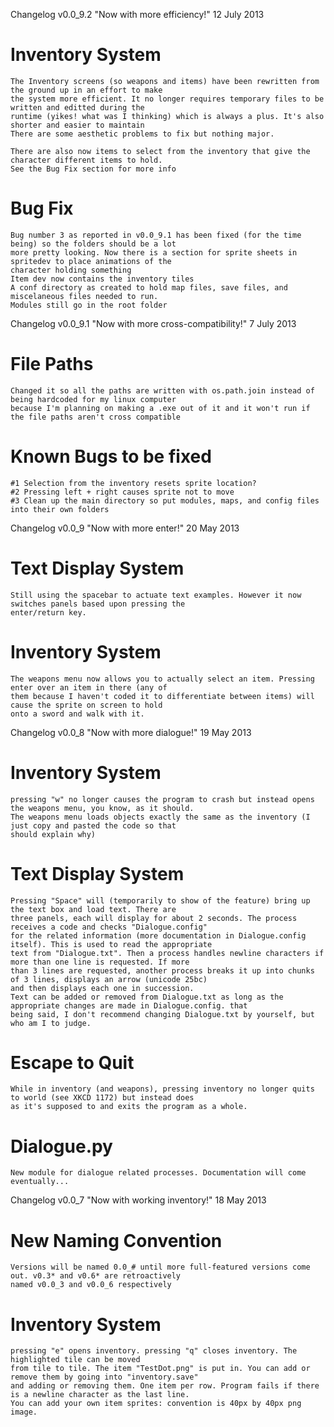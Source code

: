 Changelog v0.0_9.2 "Now with more efficiency!"
12 July 2013

# Inventory System
	The Inventory screens (so weapons and items) have been rewritten from the ground up in an effort to make
	the system more efficient. It no longer requires temporary files to be written and editted during the 
	runtime (yikes! what was I thinking) which is always a plus. It's also shorter and easier to maintain
	There are some aesthetic problems to fix but nothing major.
	
	There are also now items to select from the inventory that give the character different items to hold.
	See the Bug Fix section for more info
	
# Bug Fix
	Bug number 3 as reported in v0.0_9.1 has been fixed (for the time being) so the folders should be a lot
	more pretty looking. Now there is a section for sprite sheets in spritedev to place animations of the
	character holding something
	Item dev now contains the inventory tiles
	A conf directory as created to hold map files, save files, and miscelaneous files needed to run.
	Modules still go in the root folder

Changelog v0.0_9.1 "Now with more cross-compatibility!"
7 July 2013

# File Paths
	Changed it so all the paths are written with os.path.join instead of being hardcoded for my linux computer
	because I'm planning on making a .exe out of it and it won't run if the file paths aren't cross compatible
# Known Bugs to be fixed
	#1 Selection from the inventory resets sprite location?
	#2 Pressing left + right causes sprite not to move
	#3 Clean up the main directory so put modules, maps, and config files into their own folders

Changelog v0.0_9 "Now with more enter!"
20 May 2013

# Text Display System
	Still using the spacebar to actuate text examples. However it now switches panels based upon pressing the
	enter/return key.
	
# Inventory System
	The weapons menu now allows you to actually select an item. Pressing enter over an item in there (any of
	them because I haven't coded it to differentiate between items) will cause the sprite on screen to hold
	onto a sword and walk with it.

Changelog v0.0_8 "Now with more dialogue!"
19 May 2013

# Inventory System
	pressing "w" no longer causes the program to crash but instead opens the weapons menu, you know, as it should.
	The weapons menu loads objects exactly the same as the inventory (I just copy and pasted the code so that 
	should explain why)
	
# Text Display System
	Pressing "Space" will (temporarily to show of the feature) bring up the text box and load text. There are
	three panels, each will display for about 2 seconds. The process receives a code and checks "Dialogue.config"
	for the related information (more documentation in Dialogue.config itself). This is used to read the appropriate
	text from "Dialogue.txt". Then a process handles newline characters if more than one line is requested. If more
	than 3 lines are requested, another process breaks it up into chunks of 3 lines, displays an arrow (unicode 25bc)
	and then displays each one in succession.
	Text can be added or removed from Dialogue.txt as long as the appropriate changes are made in Dialogue.config. that
	being said, I don't recommend changing Dialogue.txt by yourself, but who am I to judge. 
	
# Escape to Quit
	While in inventory (and weapons), pressing inventory no longer quits to world (see XKCD 1172) but instead does 
	as it's supposed to and exits the program as a whole.
	
# Dialogue.py
	New module for dialogue related processes. Documentation will come eventually...

Changelog v0.0_7 "Now with working inventory!"
18 May 2013

# New Naming Convention
	Versions will be named 0.0_# until more full-featured versions come out. v0.3* and v0.6* are retroactively
	named v0.0_3 and v0.0_6 respectively
	
# Inventory System
	pressing "e" opens inventory. pressing "q" closes inventory. The highlighted tile can be moved
	from tile to tile. The item "TestDot.png" is put in. You can add or remove them by going into "inventory.save"
	and adding or removing them. One item per row. Program fails if there is a newline character as the last line.
	You can add your own item sprites: convention is 40px by 40px png image.
